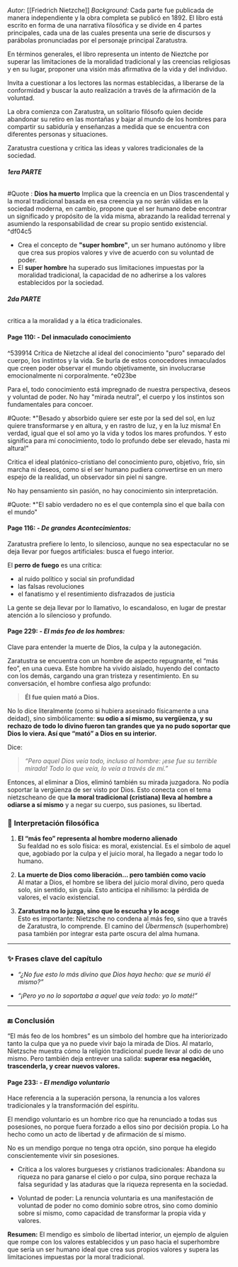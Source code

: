*Autor:* [[Friedrich Nietzche]]
*Background:*
Cada parte fue publicada de manera independiente y la obra completa se publicó en 1892.
El libro está escrito en forma de una narrativa filosófica y se divide en 4 partes principales, cada una de las cuales presenta una serie de discursos y parábolas pronunciadas por el personaje principal Zaratustra.

En términos generales, el libro representa un intento de Nieztche por superar las limitaciones de la moralidad tradicional y las creencias religiosas y en su lugar, proponer una visión más afirmativa de la vida y del individuo.

Invita a cuestionar a los lectores las normas establecidas, a liberarse de la conformidad y buscar la auto realización a través de la afirmación de la voluntad.

La obra comienza con Zaratustra, un solitario filósofo quien decide abandonar su retiro en las montañas y bajar al mundo de los hombres para compartir su sabiduría y enseñanzas a medida que se encuentra con diferentes personas y situaciones.

Zaratustra cuestiona y critica las ideas y valores tradicionales de la sociedad.
###### **1era PARTE**
#Quote : **Dios ha muerto**
Implica que la creencia en un Dios trascendental y la moral tradicional basada en esa creencia ya no serán válidas en la sociedad moderna, en cambio, propone que el ser humano debe encontrar un significado y propósito de la vida misma, abrazando la realidad terrenal y asumiendo la responsabilidad de crear su propio sentido existencial. ^df04c5

- Crea el concepto de **"super hombre"**, un ser humano autónomo y libre que crea sus propios valores y vive de acuerdo con su voluntad de poder.
- El **super hombre** ha superado sus limitaciones impuestas por la moralidad tradicional, la capacidad de no adherirse a los valores establecidos por la sociedad.
###### **2da PARTE**
critica a la moralidad y a la ética tradicionales.

#### **Page 110:** - Del inmaculado conocimiento

^539914
Crítica de Nietzche al ideal del conocimiento "puro" separado del cuerpo, los instintos y la vida.
Se burla de estos conocedores inmaculados que creen poder observar el mundo objetivamente, sin involucrarse emocionalmente ni corporalmente.  ^e023be

Para el, todo conocimiento está impregnado de nuestra perspectiva, deseos y voluntad de poder. No hay "mirada neutral", el cuerpo y los instintos son fundamentales para concoer.

 #Quote: *"Besado y absorbido quiere ser este por la sed del sol, en luz quiere transformarse y en altura, y en rastro de luz, y en la luz misma!
 En verdad, igual que el sol amo yo la vida y todos los mares profundos. Y esto significa para mí conocimiento, todo lo profundo debe ser elevado, hasta mi altura!" 

Critica el ideal platónico-cristiano del conocimiento puro, objetivo, frío, sin marcha ni deseos, como si el ser humano pudiera convertirse en un mero espejo de la realidad, un observador sin piel ni sangre.

No hay pensamiento sin pasión, no hay conocimiento sin interpretación.

#Quote: *"El sabio verdadero no es el que contempla sino el que baila con el mundo"

#### **Page 116:**  - *De grandes Acontecimientos:*
Zaratustra prefiere lo lento, lo silencioso, aunque no sea espectacular no se deja llevar por fuegos artificiales: busca el fuego interior.

El **perro de fuego** es una crítica:
- al ruido político y social sin profundidad
- las falsas revoluciones
- el fanatismo y el resentimiento disfrazados de justicia

La gente se deja llevar por lo llamativo, lo escandaloso, en lugar de prestar atención a lo silencioso y profundo.

#### **Page 229:**  - *El más feo de los hombres:*

Clave para entender la muerte de Dios, la culpa y la autonegación.

Zaratustra se encuentra con un hombre de aspecto repugnante, el “más feo”, en una cueva. Este hombre ha vivido aislado, huyendo del contacto con los demás, cargando una gran tristeza y resentimiento. En su conversación, el hombre confiesa algo profundo:

> **Él fue quien mató a Dios.**

No lo dice literalmente (como si hubiera asesinado físicamente a una deidad), sino simbólicamente: **su odio a sí mismo, su vergüenza, y su rechazo de todo lo divino fueron tan grandes que ya no pudo soportar que Dios lo viera. Así que “mató” a Dios en su interior.**

Dice:

> _“Pero aquel Dios veía todo, incluso al hombre: ¡ese fue su terrible mirada! Todo lo que veía, lo veía a través de mí.”_

Entonces, al eliminar a Dios, eliminó también su mirada juzgadora. No podía soportar la vergüenza de ser visto por Dios. Esto conecta con el tema nietzscheano de que **la moral tradicional (cristiana) lleva al hombre a odiarse a sí mismo** y a negar su cuerpo, sus pasiones, su libertad.

### 🧠 **Interpretación filosófica**

1. **El “más feo” representa al hombre moderno alienado**  
    Su fealdad no es solo física: es moral, existencial. Es el símbolo de aquel que, agobiado por la culpa y el juicio moral, ha llegado a negar todo lo humano.
    
2. **La muerte de Dios como liberación... pero también como vacío**  
    Al matar a Dios, el hombre se libera del juicio moral divino, pero queda solo, sin sentido, sin guía. Esto anticipa el nihilismo: la pérdida de valores, el vacío existencial.
    
3. **Zaratustra no lo juzga, sino que lo escucha y lo acoge**  
    Esto es importante: Nietzsche no condena al más feo, sino que a través de Zaratustra, lo comprende. El camino del _Übermensch_ (superhombre) pasa también por integrar esta parte oscura del alma humana.
 
---
### ✨ Frases clave del capítulo

- _“¿No fue esto lo más divino que Dios haya hecho: que se murió él mismo?”_
    
- _“¡Pero yo no lo soportaba a aquel que veía todo: yo lo maté!”_
    
---
### 🔚 Conclusión

“El más feo de los hombres” es un símbolo del hombre que ha interiorizado tanto la culpa que ya no puede vivir bajo la mirada de Dios. Al matarlo, Nietzsche muestra cómo la religión tradicional puede llevar al odio de uno mismo. Pero también deja entrever una salida: **superar esa negación, trascenderla, y crear nuevos valores.**

#### **Page 233:** - *El mendigo voluntario*

Hace referencia a la superación persona, la renuncia a los valores tradicionales y la transformación del espíritu.

El mendigo voluntario es un hombre rico que ha renunciado a todas sus posesiones, no porque fuera forzado a ellos sino por decisión propia. Lo ha hecho como un acto de libertad y de afirmación de sí mismo.

No es un mendigo porque no tenga otra opción, sino porque ha elegido conscientemente vivir sin posesiones.

- Crítica a los valores burgueses y cristianos tradicionales: 
Abandona su riqueza no para ganarse el cielo o por culpa, sino porque rechaza la falsa seguridad y las ataduras que la riqueza representa en la sociedad. 

- Voluntad de poder:
La renuncia voluntaria es una manifestación de voluntad de poder no como dominio sobre otros, sino como dominio sobre sí mismo, como capacidad de transformar la propia vida y valores.

**Resumen:** El mendigo es símbolo de libertad interior, un ejemplo de alguien que rompe con los valores establecidos y un paso hacia el superhombre que sería un ser humano ideal que crea sus propios valores y supera las limitaciones impuestas por la moral tradicional.













